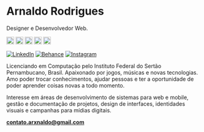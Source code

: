 # Arnaldo Rodrigues
Designer e Desenvolvedor Web.

<p align="left">
<img src="https://cdn.worldvectorlogo.com/logos/react.svg" alt="ReactJs" width="20" height="20"/>
<img src="https://devicons.github.io/devicon/devicon.git/icons/javascript/javascript-original.svg" alt="JavaScript" width="20" height="20"/>
<img src="https://upload.wikimedia.org/wikipedia/commons/3/38/HTML5_Badge.svg" alt="HTML5"  width="20" height="20"/>
<img src="https://www.iconfinder.com/data/icons/social-media-logos-6/512/121-css3-512.png" alt="CSS3"  width="20" height="20"/>
<img src="https://devicons.github.io/devicon/devicon.git/icons/nodejs/nodejs-original.svg" alt="NodeJs" width="20" height="20"/>
</p><p align="center">

[![LinkedIn](https://img.shields.io/badge/-LinkedIn-FFFFFF?style=flat-square&logo=Linkedin&logoColor=5E6366&link=https://www.linkedin.com/in/arnaldoux/)](https://www.linkedin.com/in/arnaldoux/)
[![Behance](https://img.shields.io/badge/-Behance-FFFFFF?style=flat-square&logo=Behance&logoColor=5E6366&link=https://www.behance.net/arxnaldo)](https://www.behance.net/arxnaldo) 
[![Instagram](https://img.shields.io/badge/-Instagram-FFFFFF?style=flat-square&logo=instagram&logoColor=5E6366&link=https://instagram.com/arxnaldo)](https://instagram.com/arxnaldo)


Licenciando em Computação pelo Instituto Federal do Sertão Pernambucano, Brasil. Apaixonado por jogos, músicas e novas tecnologias. Amo poder trocar conhecimentos, ajudar pessoas e ter a oportunidade de poder aprender coisas novas a todo momento.

Interesse em áreas de desenvolvimento de sistemas para web e mobile, gestão e documentação de projetos, design de interfaces, identidades visuais e campanhas para mídias digitais.


**contato.arxnaldo@gmail.com**
